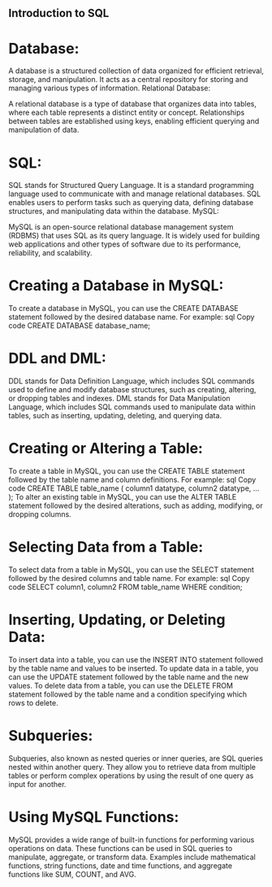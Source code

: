 ## Introduction to SQL

# Database:

A database is a structured collection of data organized for efficient retrieval, storage, and manipulation. It acts as a central repository for storing and managing various types of information.
Relational Database:

A relational database is a type of database that organizes data into tables, where each table represents a distinct entity or concept. Relationships between tables are established using keys, enabling efficient querying and manipulation of data.

# SQL:

SQL stands for Structured Query Language. It is a standard programming language used to communicate with and manage relational databases. SQL enables users to perform tasks such as querying data, defining database structures, and manipulating data within the database.
MySQL:

MySQL is an open-source relational database management system (RDBMS) that uses SQL as its query language. It is widely used for building web applications and other types of software due to its performance, reliability, and scalability.

# Creating a Database in MySQL:

To create a database in MySQL, you can use the CREATE DATABASE statement followed by the desired database name. For example:
sql
Copy code
CREATE DATABASE database_name;

# DDL and DML:

DDL stands for Data Definition Language, which includes SQL commands used to define and modify database structures, such as creating, altering, or dropping tables and indexes.
DML stands for Data Manipulation Language, which includes SQL commands used to manipulate data within tables, such as inserting, updating, deleting, and querying data.

# Creating or Altering a Table:

To create a table in MySQL, you can use the CREATE TABLE statement followed by the table name and column definitions. For example:
sql
Copy code
CREATE TABLE table_name (
    column1 datatype,
    column2 datatype,
    ...
);
To alter an existing table in MySQL, you can use the ALTER TABLE statement followed by the desired alterations, such as adding, modifying, or dropping columns.

# Selecting Data from a Table:

To select data from a table in MySQL, you can use the SELECT statement followed by the desired columns and table name. For example:
sql
Copy code
SELECT column1, column2 FROM table_name WHERE condition;

# Inserting, Updating, or Deleting Data:

To insert data into a table, you can use the INSERT INTO statement followed by the table name and values to be inserted.
To update data in a table, you can use the UPDATE statement followed by the table name and the new values.
To delete data from a table, you can use the DELETE FROM statement followed by the table name and a condition specifying which rows to delete.

# Subqueries:

Subqueries, also known as nested queries or inner queries, are SQL queries nested within another query. They allow you to retrieve data from multiple tables or perform complex operations by using the result of one query as input for another.

# Using MySQL Functions:

MySQL provides a wide range of built-in functions for performing various operations on data. These functions can be used in SQL queries to manipulate, aggregate, or transform data. Examples include mathematical functions, string functions, date and time functions, and aggregate functions like SUM, COUNT, and AVG.
